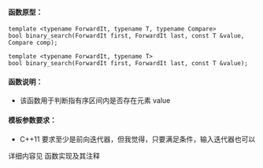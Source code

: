 
#### 函数原型：
```
template <typename ForwardIt, typename T, typename Compare>
bool binary_search(ForwardIt first, ForwardIt last, const T &value, Compare comp);

template <typename ForwardIt, typename T>
bool binary_search(ForwardIt first, ForwardIt last, const T &value);
```

#### 函数说明：
* 该函数用于判断指有序区间内是否存在元素 value

#### 模板参数要求：
* C++11 要求至少是前向迭代器，但我觉得，只要满足条件，输入迭代器也可以

详细内容见 函数实现及其注释


